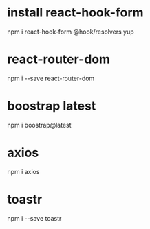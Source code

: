 # install react-hook-form
npm i react-hook-form @hook/resolvers yup

# react-router-dom
npm i --save react-router-dom


# boostrap latest
npm i boostrap@latest

# axios
npm i axios

# toastr
npm i --save toastr
